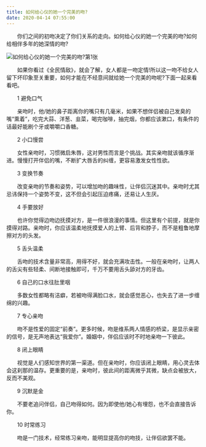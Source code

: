 ```yaml
---
title: 如何给心仪的她一个完美的吻?
date: 2020-04-14 07:55:00
---
```




　　你们之间的初吻决定了你们关系的走向。如何给心仪的她一个完美的吻?如何给相伴多年的她深情的吻?

![如何给心仪的她一个完美的吻?第1张](/img/c97103c2e7038af1d1ad22755598afb5.jpg)

　　如果你看过《全民情敌》，就会了解，女人都是一吻定情!所以这一吻不给女人留下坏印象至关重要，如何才能在不经意间就给她一个完美的吻呢?下面一起来看看吧。

　　1 避免口气

　　亲吻时，他/她的鼻子距离你的嘴只有几毫米，如果不想伴侣被自己发臭的嘴“熏着”，吃完大蒜、洋葱、韭菜，喝完咖啡，抽完烟，你都应该漱口，有条件的话最好能刷个牙或嚼嚼口香糖。

　　2 小口慢尝

　　女性亲吻时，习惯微启朱唇，这对男性而言是个挑战。其实亲吻就该循序渐进。慢慢打开伴侣的嘴，不断扩大唇舌的纠缠，更容易激发女性性欲。

　　3 变换节奏

　　改变亲吻的节奏和姿势，可以增加吻的趣味性，让伴侣沉迷其中。亲吻时尤其忌讳保持一个姿势不变，这不但会引起压迫疼痛，还易让人生厌。

　　4 手要放好

　　也许你觉得边吻边抚摸对方，是一件很浪漫的事情。但这里有个前提，就是你摸得对路。亲吻时，你应该温柔地抚摸爱人的上臂、后背和脖子，而不是粗鲁地摩擦对方的头发。

　　5 舌头温柔

　　舌吻的技术含量非常高，用得不好，就会充满攻击性。一般在亲吻时，让两人的舌尖有些轻柔、间断地接触即可，千万不要用舌头舔对方的牙齿。

　　6 自己的口水往肚里咽

　　多数女性都略有洁癖，若被吻得满脸口水，就会感觉恶心，也失去了进一步缠绵的兴趣。

　　7 专心亲吻

　　吻不是性爱的固定“前奏”。更多时候，吻是维系两人情感的桥梁，是显示亲密的信号，是无声地表达“我爱你”。婚姻中，伴侣应该时不时地亲吻一下彼此。

　　8 闭上眼睛

　　视觉是人们感知世界的第一渠道。但在亲吻时，你应该闭上眼睛，用心灵去体会这刹那的温存。更重要的是，亲吻时，彼此间的距离微乎其微，缺点会被放大，反而不美观。

　　9 沉默是金

　　不要老追问伴侣，自己吻得如何。因为即使他/她心有埋怨，也不会直接告诉你。

　　10 时常练习

　　吻是一门技术，经常练习亲吻，能明显提高你的吻技，让伴侣欲罢不能。